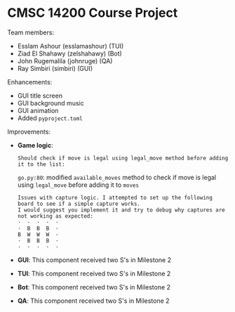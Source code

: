 # CMSC 14200 Course Project

Team members:
- Esslam Ashour (esslamashour) (TUI)
- Ziad El Shahawy (zelshahawy) (Bot)
- John Rugemalila (johnruge) (QA)
- Ray Simbiri (simbiri) (GUI)

Enhancements:
- GUI title screen
- GUI background music
- GUI animation
- Added `pyproject.toml`

Improvements:
* **Game logic**:

  ```
  Should check if move is legal using legal_move method before adding it to the list:
  ```
  
  ``go.py:80``: modified ``available_moves`` method to check if move is legal using ``legal_move`` before adding it to ``moves``


  ```
  Issues with capture logic. I attempted to set up the following board to see if a simple capture works.
  I would suggest you implement it and try to debug why captures are not working as expected:
  ·  ·  ·  ·  ·
  ·  B  B  B  ·
  B  W  W  W  ·
  ·  B  B  B  ·
  ·  ·  ·  ·  ·
  ```
  

* **GUI**:
  This component received two S's in Milestone 2
  
* **TUI**:
  This component received two S's in Milestone 2

* **Bot**:
  This component received two S's in Milestone 2

* **QA**:
  This component received two S's in Milestone 2
